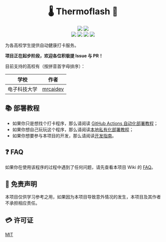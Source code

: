<h1 align="center"> 🌡️ Thermoflash 🎉 </h1>

<p align="center">
  <img src="https://img.shields.io/github/license/mrcaidev/thermoflash"/>
  <img src="https://img.shields.io/badge/python-3.6%2B-green"/>
  <br/>
  <img src="https://img.shields.io/github/stars/mrcaidev/thermoflash"/>
  <img src="https://img.shields.io/github/forks/mrcaidev/thermoflash"/>
  <img src="https://img.shields.io/github/issues/mrcaidev/thermoflash?color=green"/>
  <img src="https://img.shields.io/github/issues-closed/mrcaidev/thermoflash?color=purple"/>
</p>

为各高校学生提供自动健康打卡服务。

**项目正在起步阶段，欢迎各位积极提 Issue 与 PR！**

目前支持的高校有（按拼音首字母排序）：

|     学校     |                  作者                   |
| :----------: | :-------------------------------------: |
| 电子科技大学 | [mrcaidev](https://github.com/mrcaidev) |

## 📚 部署教程

- 如果你只是想找个打卡程序，那么请阅读 [GitHub Actions 自动化部署教程](https://github.com/mrcaidev/thermoflash/wiki/GitHub-Actions-自动化部署教程)；
- 如果你想自己玩玩这个程序，那么请阅读[本地私有化部署教程](https://github.com/mrcaidev/thermoflash/wiki/本地私有化部署教程)；
- 如果你想要参与本项目的开发，那么请阅读[开发指南](https://github.com/mrcaidev/thermoflash/wiki/开发指南)。

## ❓ FAQ

如果你在使用该程序的过程中遇到了任何问题，请先查看本项目 Wiki 的 [FAQ](https://github.com/mrcaidev/thermoflash/wiki/FAQ)。

## 📜 免责声明

本项目仅供学习参考之用，如果因为本项目导致意外情况的发生，本项目及其作者不承担相应责任。

## 💳 许可证

[MIT](https://github.com/mrcaidev/thermoflash/blob/master/LICENSE)

